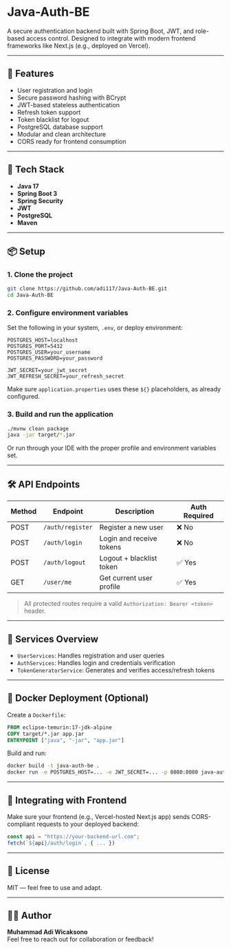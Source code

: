 # Java-Auth-BE

A secure authentication backend built with Spring Boot, JWT, and role-based access control. Designed to integrate with modern frontend frameworks like Next.js (e.g., deployed on Vercel).

---

## 🚀 Features

- User registration and login
- Secure password hashing with BCrypt
- JWT-based stateless authentication
- Refresh token support
- Token blacklist for logout
- PostgreSQL database support
- Modular and clean architecture
- CORS ready for frontend consumption

---

## 🔧 Tech Stack

- **Java 17**
- **Spring Boot 3**
- **Spring Security**
- **JWT**
- **PostgreSQL**
- **Maven**

---

## 📦 Setup

### 1. Clone the project

```bash
git clone https://github.com/adi117/Java-Auth-BE.git
cd Java-Auth-BE
```

### 2. Configure environment variables

Set the following in your system, `.env`, or deploy environment:

```env
POSTGRES_HOST=localhost
POSTGRES_PORT=5432
POSTGRES_USER=your_username
POSTGRES_PASSWORD=your_password

JWT_SECRET=your_jwt_secret
JWT_REFRESH_SECRET=your_refresh_secret
```

Make sure `application.properties` uses these `${}` placeholders, as already configured.

### 3. Build and run the application

```bash
./mvnw clean package
java -jar target/*.jar
```

Or run through your IDE with the proper profile and environment variables set.

---

## 🛠️ API Endpoints

| Method | Endpoint           | Description              | Auth Required |
|--------|--------------------|--------------------------|----------------|
| POST   | `/auth/register`   | Register a new user      | ❌ No          |
| POST   | `/auth/login`      | Login and receive tokens | ❌ No          |
| POST   | `/auth/logout`     | Logout + blacklist token | ✅ Yes         |
| GET    | `/user/me`         | Get current user profile | ✅ Yes         |

> All protected routes require a valid `Authorization: Bearer <token>` header.

---

## 🧪 Services Overview

- `UserServices`: Handles registration and user queries
- `AuthServices`: Handles login and credentials verification
- `TokenGeneratorService`: Generates and verifies access/refresh tokens

---

## 🐳 Docker Deployment (Optional)

Create a `Dockerfile`:

```dockerfile
FROM eclipse-temurin:17-jdk-alpine
COPY target/*.jar app.jar
ENTRYPOINT ["java", "-jar", "app.jar"]
```

Build and run:

```bash
docker build -t java-auth-be .
docker run -e POSTGRES_HOST=... -e JWT_SECRET=... -p 8080:8080 java-auth-be
```

---

## 📎 Integrating with Frontend

Make sure your frontend (e.g., Vercel-hosted Next.js app) sends CORS-compliant requests to your deployed backend:

```ts
const api = "https://your-backend-url.com";
fetch(`${api}/auth/login`, { ... })
```

---

## 📄 License

MIT — feel free to use and adapt.

---

## 🙋‍♂️ Author

**Muhammad Adi Wicaksono**  
Feel free to reach out for collaboration or feedback!